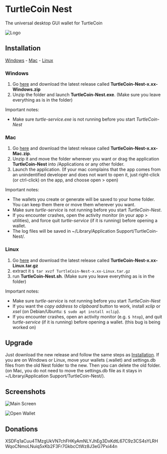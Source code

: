 # TurtleCoin Nest

The universal desktop GUI wallet for TurtleCoin

![Logo](/turtlecoinnestlogo.png)

## Installation

[Windows](#windows) - [Mac](#mac) - [Linux](#linux)

### Windows

1. Go [here](https://github.com/turtlecoin/turtle-wallet-go/releases) and download the latest release called **TurtleCoin-Nest-x.xx-Windows.zip**
2. Unzip the folder and launch **TurtleCoin-Nest.exe**. (Make sure you leave everything as is in the folder)

Important notes:

* Make sure *turtle-service.exe* is not running before you start *TurtleCoin-Nest*

### Mac

1. Go [here](https://github.com/turtlecoin/turtle-wallet-go/releases) and download the latest release called **TurtleCoin-Nest-x.xx-Mac.zip**.
2. Unzip it and move the folder wherever you want or drag the application **TurtleCoin-Nest** into /Applications or any other folder.
3. Launch the application. (If your mac complains that the app comes from an unindentified developer and does not want to open it, just right-click (or ctrl-click) on the app, and choose open > open)

Important notes:

* The wallets you create or generate will be saved to your home folder. You can keep them there or move them wherever you want.
* Make sure *turtle-service* is not running before you start *TurtleCoin-Nest*.
* If you encounter crashes, open the activity monitor (in your app > utilities), and force quit *turtle-service* (if it is running) before opening a wallet.
* The log files will be saved in ~/Library/Application Support/TurtleCoin-Nest/.

### Linux

1. Go [here](https://github.com/turtlecoin/turtle-wallet-go/releases) and download the latest release called **TurtleCoin-Nest-x.xx-Linux.tar.gz**
2. extract it
`$ tar xvzf TurtleCoin-Nest-x.xx-Linux.tar.gz`
3. run **TurtleCoin-Nest.sh**. (Make sure you leave everything as is in the folder)

Important notes:

* Make sure *turtle-service* is not running before you start *TurtleCoin-Nest*
* If you want the *copy address to clipboard* button to work, install *xclip* or *xsel* (on Debian/Ubuntu: `$ sudo apt install xclip`).
* If you encounter crashes, open an activity monitor (e.g. `$ htop`), and quit *turtle-service* (if it is running) before opening a wallet. (this bug is being worked on)

## Upgrade

Just download the new release and follow the same steps as [Installation](#installation).
If you are on Windows or Linux, move your wallets (.wallet) and settings.db files from the old Nest folder to the new. Then you can delete the old folder. (on Mac, you do not need to move the settings.db file as it stays in ~/Library/Application Support/TurtleCoin-Nest/).

## Screenshots

![Main Screen](/Screenshots/MainScreen.png)

![Open Wallet](/Screenshots/OpenWallet.png)

## Donations

XSDFq1aCuu4TMzgUkVN7chFHKyAmNLYJhEg3DxKdtL67C9z3CS4sYLRHWqoCNmoLNuiq5xKb2F3Fr7GkbcCtWz8J3eG7Pxi44n
